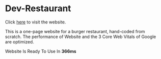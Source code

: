 # Dev-Restaurant

Click [here](https://devrrestaurant.netlify.app/) to visit the website.

This is a one-page website for a burger restaurant, hand-coded from scratch. 
The performance of Website and the 3 Core Web Vitals of Google are optimized.

Website Is Ready To Use In **366ms**
